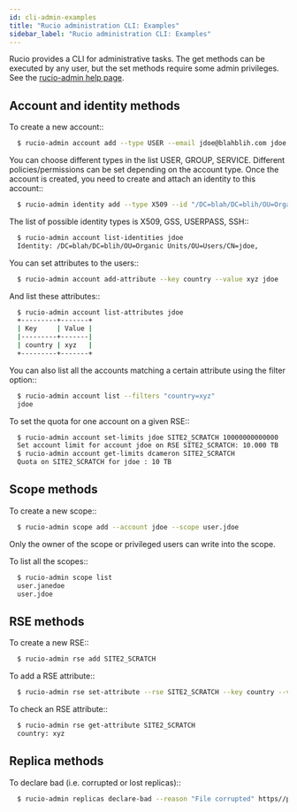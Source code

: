 ```yaml
---
id: cli-admin-examples
title: "Rucio administration CLI: Examples"
sidebar_label: "Rucio administration CLI: Examples"
---
```


Rucio provides a CLI for administrative tasks. The get methods can be executed by
any user, but the set methods require some admin privileges. See the [rucio-admin help page](bin/rucio-admin.md).

## Account and identity methods

To create a new account::

```bash
  $ rucio-admin account add --type USER --email jdoe@blahblih.com jdoe
```

You can choose different types in the list USER, GROUP, SERVICE. Different policies/permissions can be set depending on the account type.  Once the account is created, you need to create and attach an identity to this account::

```bash
  $ rucio-admin identity add --type X509 --id "/DC=blah/DC=blih/OU=Organic Units/OU=Users/CN=jdoe" --email jdoe@blahblih.com --account jdoe
```
The list of possible identity types is X509, GSS, USERPASS, SSH::

```bash
  $ rucio-admin account list-identities jdoe
  Identity: /DC=blah/DC=blih/OU=Organic Units/OU=Users/CN=jdoe,        type: X509
```

You can set attributes to the users::

```bash
  $ rucio-admin account add-attribute --key country --value xyz jdoe
```
And list these attributes::

```bash
  $ rucio-admin account list-attributes jdoe
  +---------+-------+
  | Key     | Value |
  |---------+-------|
  | country | xyz   |
  +---------+-------+
```

You can also list all the accounts matching a certain attribute using the filter option::
```bash
  $ rucio-admin account list --filters "country=xyz"
  jdoe
```

To set the quota for one account on a given RSE::

```bash
  $ rucio-admin account set-limits jdoe SITE2_SCRATCH 10000000000000
  Set account limit for account jdoe on RSE SITE2_SCRATCH: 10.000 TB
  $ rucio-admin account get-limits dcameron SITE2_SCRATCH
  Quota on SITE2_SCRATCH for jdoe : 10 TB
```

## Scope methods

To create a new scope::
```bash
  $ rucio-admin scope add --account jdoe --scope user.jdoe
```
Only the owner of the scope or privileged users can write into the scope.

To list all the scopes::
```bash
  $ rucio-admin scope list
  user.janedoe
  user.jdoe
```

## RSE methods

To create a new RSE::
```bash
  $ rucio-admin rse add SITE2_SCRATCH
```

To add a RSE attribute::
```bash
  $ rucio-admin rse set-attribute --rse SITE2_SCRATCH --key country --value xyz
```

To check an RSE attribute::
```bash
  $ rucio-admin rse get-attribute SITE2_SCRATCH
  country: xyz
```

## Replica methods

To declare bad (i.e. corrupted or lost replicas)::
```bash
  $ rucio-admin replicas declare-bad --reason "File corrupted" https//path/to/lost/file
```

